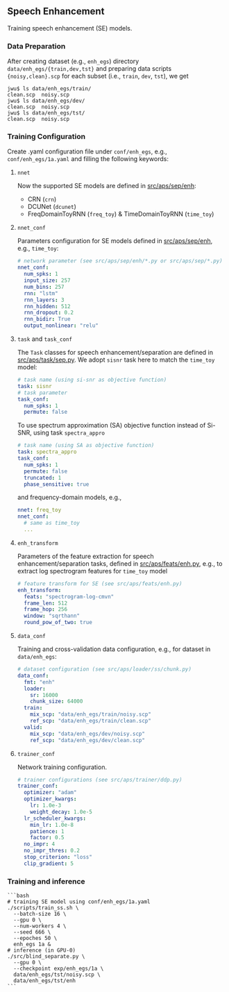 ## Speech Enhancement

Training speech enhancement (SE) models.

### Data Preparation

After creating dataset (e.g., `enh_egs`) directory `data/enh_egs/{train,dev,tst}` and preparing data scripts `{noisy,clean}.scp` for each subset (i.e., `train`, `dev`, `tst`), we get
```shell
jwu$ ls data/enh_egs/train/
clean.scp  noisy.scp
jwu$ ls data/enh_egs/dev/
clean.scp  noisy.scp
jwu$ ls data/enh_egs/tst/
clean.scp  noisy.scp
```

### Training Configuration

Create .yaml configuration file under `conf/enh_egs`, e.g., `conf/enh_egs/1a.yaml` and filling the following keywords:

1. `nnet`

    Now the supported SE models are defined in [src/aps/sep/enh](src/aps/sep/enh):
    * CRN (`crn`)
    * DCUNet (`dcunet`)
    * FreqDomainToyRNN (`freq_toy`) & TimeDomainToyRNN (`time_toy`)

2. `nnet_conf`

    Parameters configuration for SE models defined in [src/aps/sep/enh](src/aps/sep/enh), e.g., `time_toy`:
    ```yaml
    # network parameter (see src/aps/sep/enh/*.py or src/aps/sep/*.py)
    nnet_conf:
      num_spks: 1
      input_size: 257
      num_bins: 257
      rnn: "lstm"
      rnn_layers: 3
      rnn_hidden: 512
      rnn_dropout: 0.2
      rnn_bidir: True
      output_nonlinear: "relu"
    ```

3. `task` and `task_conf`

    The `Task` classes for speech enhancement/separation are defined in [src/aps/task/sep.py](src/aps/task/sep.py). We adopt `sisnr` task here
    to match the `time_toy` model:
    ```yaml
    # task name (using si-snr as objective function)
    task: sisnr
    # task parameter
    task_conf:
      num_spks: 1
      permute: false
    ```
    To use spectrum approximation (SA) objective function instead of Si-SNR, using task `spectra_appro`
    ```yaml
    # task name (using SA as objective function)
    task: spectra_appro
    task_conf:
      num_spks: 1
      permute: false
      truncated: 1
      phase_sensitive: true
    ```
    and frequency-domain models, e.g.,
    ```yaml
    nnet: freq_toy
    nnet_conf:
      # same as time_toy
      ...
    ```

4. `enh_transform`

    Parameters of the feature extraction for speech enhancement/separation tasks, defined in [src/aps/feats/enh.py](src/aps/feats/enh.py), e.g., to extract log spectrogram features for `time_toy` model
    ```yaml
    # feature transform for SE (see src/aps/feats/enh.py)
    enh_transform:
      feats: "spectrogram-log-cmvn"
      frame_len: 512
      frame_hop: 256
      window: "sqrthann"
      round_pow_of_two: true
    ```

5. `data_conf`

    Training and cross-validation data configuration, e.g., for dataset in `data/enh_egs`:
    ```yaml
    # dataset configuration (see src/aps/loader/ss/chunk.py)
    data_conf:
      fmt: "enh"
      loader:
        sr: 16000
        chunk_size: 64000
      train:
        mix_scp: "data/enh_egs/train/noisy.scp"
        ref_scp: "data/enh_egs/train/clean.scp"
      valid:
        mix_scp: "data/enh_egs/dev/noisy.scp"
        ref_scp: "data/enh_egs/dev/clean.scp"
    ```

6. `trainer_conf`

    Network training configuration. 
    ```yaml
    # trainer configurations (see src/aps/trainer/ddp.py)
    trainer_conf:
      optimizer: "adam"
      optimizer_kwargs:
        lr: 1.0e-3
        weight_decay: 1.0e-5
      lr_scheduler_kwargs:
        min_lr: 1.0e-8
        patience: 1
        factor: 0.5
      no_impr: 4
      no_impr_thres: 0.2
      stop_criterion: "loss"
      clip_gradient: 5
    ```

### Training and inference

    ```bash
    # training SE model using conf/enh_egs/1a.yaml
    ./scripts/train_ss.sh \
      --batch-size 16 \
      --gpu 0 \
      --num-workers 4 \
      --seed 666 \
      --epoches 50 \
      enh_egs 1a &
    # inference (in GPU-0)
    ./src/blind_separate.py \
      --gpu 0 \
      --checkpoint exp/enh_egs/1a \
      data/enh_egs/tst/noisy.scp \
      data/enh_egs/tst/enh
    ```
